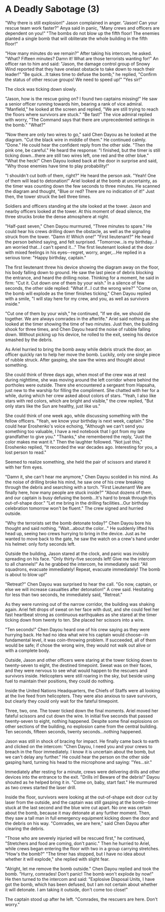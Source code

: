 # A Deadly Sabotage (3)

"Why there is still explosion!" Jason complained in anger. "Jason! Can your rescue team work faster?" Anya said in panic, "Many crews and officers are dependent on you!" "The bombs do not blow up the fifth floor! The enemies planted a single bomb that will obliterate the whole building in the fifth floor!"

"How many minutes do we remain?" After taking his intercom, he asked. "What? Fifteen minutes? Damn it! What are those terrorists wanting for!" An officer ran to him and said: "Jason, the damage control group of Snowy Wind reported that they have onelast obstacle to take down to reach their leader!" "Be quick...It takes time to defuse the bomb," he replied, "Confirm the status of other rescue groups! We need to speed up!" "Yes sir!"

The clock was ticking down slowly.

"Jason, how is the rescue going on? I found two captains missing!" He saw a senior officer running towards him, bearing a rank of vice admiral. "Manfield," he looked at the screen and replied, "We are still trying to reach the floors where survivors are stuck." "Be fast!" The vice admiral replied with worry, "The Command says that there are unprecedented settings in the bomb." "What?"

"Now there are only two wires to go," said Chen Dayou as he looked at the diagram. "Cut the black wire in middle of them." He continued calmly. "Done." He could hear the confident reply from the other side. "Then the pink one, be careful." He heard the response: "I finished, but the timer is still ticking down...there are still two wires left, one red and the other blue." "What the heck!" Chen Dayou looked back at the door in surprise and said, "Why those enemies have time to play probability!"

"I shouldn't cut both of them, right?" He heard the person ask. "Yeah! One of them will lead to detonation!" Ariel looked at the bomb at uncertainty, as the timer was counting down the few seconds to three minutes. He scanned the diagram and thought, "Blue or red? There are no indication of it!" Just then, the tower struck the bell three times.

Soldiers and officers standing at the site looked at the tower. Jason and nearby officers looked at the tower. At this moment of dead silence, the three strucks broke the dense atmosphere at night.

"Half-past seven," Chen Dayou murmured, "Three minutes to spare." He could hear his crews drilling down the obstacle, as well as the signaling struck from the tower. "Damn it! Which one!" "First lieutenant?" He heard the person behind saying, and felt surprised. "Tomorrow...is my birthday...I am worried that...I can't spend it..." The first lieutenant looked at the door with mixed feelings in his eyes--regret, worry, anger,...He replied in a serious tone: "Happy birthday, captain."

The first lieutenant threw his device showing the diagram away on the floor, his body falling down to ground. He saw the last piece of debris blocking the entrance, and heard the drilling noise. Thinking for a moment, he said in firm: "Cut it. Cut down one of them by your wish." In a silence of few seconds, the other side replied: "What if...I cut the wrong wire?" "Come on, the bomb will explode as the timer finishes ticking," Chen Dayou replied with a smile, "I will stay here for my crew, and you, as well as survivors inside."

"Cut one of them by your wish," he continued, "If we die, we should die together. We are always comrades in the afterlife." Ariel said nothing as she looked at the timer showing the time of two minutes. Just then, the building shook for three times, and Chen Dayou heard the noise of rubble falling down. Without picking up his device, he rolled to the exit, seeing his device smashed by the debris.

As Ariel hurried to bring the bomb away while debris struck the door, an officer quickly ran to help her move the bomb. Luckily, only one single piece of rubble struck. After gasping, she saw the wires and thought about something.

She could think of three days ago, when most of the crew was at rest during nighttime, she was moving around the left corridor where behind the portholes were outside. There she encountered a sergeant from Hapsaha, just new to the warship for filling the compliment. She chatted with her for a while, during which her crew asked about colors of stars. "Yeah, I also like stars with red colors, which are bright and visible," the crew replied, "But only stars like the Sun are healthy, just like us."

She could think of one week ago, while discussing something with the fellow officers. "Yeah, we know your birthday is next week, captain." She could hear Eroshenko's voice echoing, "Although we can't send you something too valuable, I have a red notebook that I got from my late grandfather to give you." "Thanks," she remembered the reply, "Just the color makes me want it." Then the laughter followed. "Not just this," Eroshenko replied, "It recorded the war decades ago. Interesting for you, a lost person to read."

Seemed to realize something, she held the pair of scissors and stared it with her firm eyes.

"Damn it, she can't hear me anymore," Chen Dayou scolded in his mind. As the noise of drilling broke his mind, he saw one of his crew breaking through the debris and searching with a torch. "First Lieutenant! We are finally here, how many people are stuck inside?" "About dozens of them, and our captain is busy defusing the bomb...It's hard to break through this out-of-shape door." "Let me bring in the drilling facilities...Our birthday celebration tomorrow won't be fluent." The crew signed and hurried outside.

"Why the terrorists set the bomb detonate today?" Chen Dayou bore his thought and said nothing, "Wait...about the color..." He suddenly lifted his head up, seeing two crews hurrying to bring in the device. Just as he wanted to move back to the gate, he saw the watch on a crew's hand under his helmet: only forty seconds left.

Outside the building, Jason stared at the clock, and panic was invisibly spreading on his face. "Only thirty-five seconds left! Give me the intercom to all channels!" As he grabbed the intercom, he immediately said: "All squadrons, evacuate immediately! Repeat, evacuate immediately! The bomb is about to blow up!"

"Retreat?" Chen Dayou was surprised to hear the call. "Go now, captain, or else we will increase casualties after detonation!" A crew said. Hesitating for less than two seconds, he immediately said, "Retreat."

As they were running out of the narrow corridor, the building was shaking again. Ariel felt drops of sweat on her face with dust, and she could feel her fast heartbeat strong as continuous earthquakes as she stared at the timer ticking down from twenty to ten. She placed her scissors into a wire.

"Ten seconds!" Chen Dayou heard one of his crew saying as they were hurrying back. He had no idea what wire his captain would choose--in fundamental level, it was coin-throwing problem. If succeeded, all of them would be safe; if chose the wrong wire, they would not walk out alive or with a complete body.

Outside, Jason and other officers were staring at the tower ticking down to twenty-seven to eight, the destined timepoint. Sweat was on their faces, and they were nervous to see what would happen to the rescuers and survivors inside. Helicopters were still roaring in the sky, but beside using fuel to maintain their positions, they could do nothing.

Inside the United Nations Headquarters, the Chiefs of Staffs were all looking at the live feed from helicopters. They were also anxious to save survivors, but clearly they could only wait for the fateful timepoint.

Three, two, one. The tower ticked down the final moments. Ariel moved her fateful scissors and cut down the wire. In initial five seconds that passed twenty-seven to eight, nothing happened. Despite some final explosions on other sections of the building, no explosion came from the central building. Ten seconds, fifteen seconds, twenty seconds...nothing happened.

Jason was still in shock of bracing for impact. He finally came back to earth and clicked on the intercom: "Chen Dayou, I need you and your crews to breach in the floor immediately. I know it is uncertain about the bomb, but we can't delay any further." He could hear the person on the other side gasping hard, turning his head to the microphone and saying: "Yes...sir."

Immediately after resting for a minute, crews were delivering drills and other devices into the entrance to the exit. "Drills in! Beware of the debris!" Dayou shouted as he helped bring it in. "Come on, baby, start fast." He murmured as two crews started the laser drill.

Inside the floor, survivors were looking at the out-of-shape exit door cut by laser from the outside, and the captain was still gasping at the bomb--timer stuck at the last second and the blue wire cut apart. No one was certain about the bomb, because it may detonate at any further moment. Then, they saw a tall man in full emergency equipment kicking down the door and the debris on his way. "Comrades, we are here," said Chen Dayou after clearing the debris.

"Those who are severely injuried will be rescued first," he continued, "Stretchers and food are coming, don't panic." Then he hurried to Ariel, while crews began entering the floor with two in a group carrying stretches. "How's the bomb?" "The timer has stopped, but I have no idea about whether it will explode," she replied with slight fear.

"Alright, let me remove the bomb outside." Chen Dayou replied and took the bomb. "Hurry, comrades! Don't panic! The bomb won't explode by now!" He then turned to the intercom and said: "Explosive Disposal Units, I have got the bomb, which has been defused, but I am not certain about whether it will detonate. I am taking it outside, don't come too close!"

The captain stood up after he left. "Comrades, the rescuers are here. Don't worry."